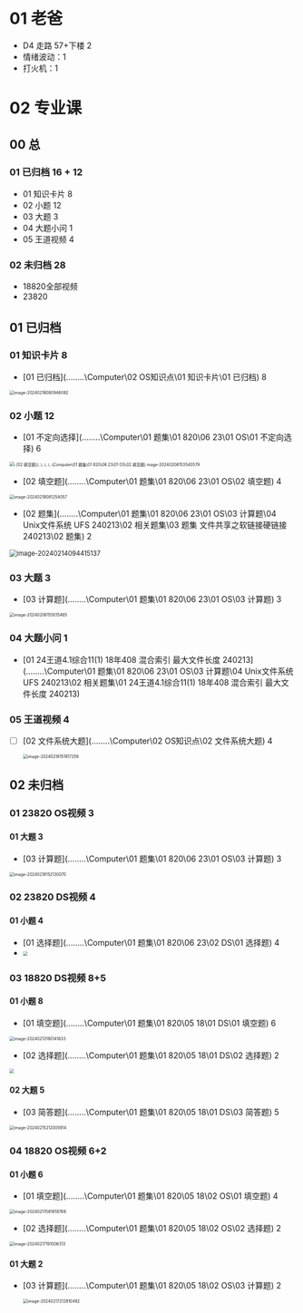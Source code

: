 # 01  老爸

* D4 走路 57+下楼 2
* 情绪波动：1
* 打火机：1



# 02 专业课



## 00 总 



### 01 已归档 16 + 12

* 01 知识卡片 8
* 02 小题 12
* 03 大题 3
* 04 大题小问  1
* 05 王道视频 4

### 02 未归档 28

* 18820全部视频
* 23820



## 01 已归档

 

### 01 知识卡片 8

*  [01 已归档](..\..\..\..\Computer\02 OS知识点\01 知识卡片\01 已归档)  8

  <img src="https://cvp.oss-cn-shanghai.aliyuncs.com/picgo/202402180809192.png" alt="image-20240218080946092" style="zoom:50%;" />



### 02 小题 12

*   [01 不定向选择](..\..\..\..\Computer\01 题集\01 820\06 23\01 OS\01 不定向选择) 6

<img src="https://cvp.oss-cn-shanghai.aliyuncs.com/picgo/202402061535630.png" alt="i [02 填空题](..\..\..\..\Computer\01 题集\01 820\06 23\01 OS\02 填空题) mage-20240206153540579" style="zoom:50%;" />

*  [02 填空题](..\..\..\..\Computer\01 题集\01 820\06 23\01 OS\02 填空题)  4

  <img src="https://cvp.oss-cn-shanghai.aliyuncs.com/picgo/202402180812148.png" alt="image-20240218081254057" style="zoom:50%;" />

*    [02 题集](..\..\..\..\Computer\01 题集\01 820\06 23\01 OS\03 计算题\04 Unix文件系统 UFS 240213\02 相关题集\03 题集 文件共享之软链接硬链接 240213\02 题集) 2

  <img src="https://cvp.oss-cn-shanghai.aliyuncs.com/picgo/202402140944205.png" alt="image-20240214094415137" style="zoom:80%;" />



### 03 大题  3

*   [03 计算题](..\..\..\..\Computer\01 题集\01 820\06 23\01 OS\03 计算题) 3

<img src="https://cvp.oss-cn-shanghai.aliyuncs.com/picgo/202402061550507.png" alt="image-20240206155015465" style="zoom:50%;" />



### 04 大题小问  1

*    [01 24王道4.1综合11(1) 18年408 混合索引 最大文件长度 240213](..\..\..\..\Computer\01 题集\01 820\06 23\01 OS\03 计算题\04 Unix文件系统 UFS 240213\02 相关题集\01 24王道4.1综合11(1) 18年408 混合索引 最大文件长度 240213) 



### 05 王道视频 4

- [ ] [02 文件系统大题](..\..\..\..\Computer\02 OS知识点\02 文件系统大题) 4

  <img src="https://cvp.oss-cn-shanghai.aliyuncs.com/picgo/202402181519335.png" alt="image-20240218151917259" style="zoom:50%;" />

## 02 未归档



### 01 23820 OS视频 3

#### 01 大题 3

*  [03 计算题](..\..\..\..\Computer\01 题集\01 820\06 23\01 OS\03 计算题)  3

  <img src="https://cvp.oss-cn-shanghai.aliyuncs.com/picgo/202402181521161.png" alt="image-20240218152130070" style="zoom:50%;" />



### 02 23820 DS视频 4

#### 01 小题 4

*  [01 选择题](..\..\..\..\Computer\01 题集\01 820\06 23\02 DS\01 选择题) 4
  * <img src="https://cvp.oss-cn-shanghai.aliyuncs.com/picgo/202402181902041.png" style="zoom:50%;" />



### 03 18820 DS视频 8+5

#### 01 小题 8

*  [01 填空题](..\..\..\..\Computer\01 题集\01 820\05 18\01 DS\01 填空题)  6

<img src="https://cvp.oss-cn-shanghai.aliyuncs.com/picgo/202402131901886.png" alt="image-20240213190141833" style="zoom:50%;" />



*  [02 选择题](..\..\..\..\Computer\01 题集\01 820\05 18\01 DS\02 选择题) 2

  <img src="https://cvp.oss-cn-shanghai.aliyuncs.com/picgo/202402132135542.png" style="zoom:50%;" />

#### 02 大题 5

*  [03 简答题](..\..\..\..\Computer\01 题集\01 820\05 18\01 DS\03 简答题) 5

  <img src="https://cvp.oss-cn-shanghai.aliyuncs.com/picgo/202402152120003.png" alt="image-20240215212005914" style="zoom:50%;" />



### 04 18820 OS视频 6+2

#### 01 小题 6

*  [01 填空题](..\..\..\..\Computer\01 题集\01 820\05 18\02 OS\01 填空题) 4

  <img src="https://cvp.oss-cn-shanghai.aliyuncs.com/picgo/202402170816857.png" alt="image-20240217081618769" style="zoom:50%;" />

*  [02 选择题](..\..\..\..\Computer\01 题集\01 820\05 18\02 OS\02 选择题) 2

  <img src="https://cvp.oss-cn-shanghai.aliyuncs.com/picgo/202402171910370.png" alt="image-20240217191006313" style="zoom:50%;" />

#### 01 大题 2

* [03 计算题](..\..\..\..\Computer\01 题集\01 820\05 18\02 OS\03 计算题)  2

  <img src="https://cvp.oss-cn-shanghai.aliyuncs.com/picgo/202402172128568.png" alt="image-20240217212810492" style="zoom: 50%;" />

  
